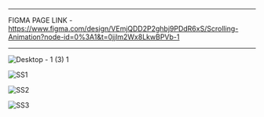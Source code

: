 -----------------------------------------------------------------------------------------

FIGMA PAGE LINK - https://www.figma.com/design/VEmjQDD2P2ghbj9PDdR6xS/Scrolling-Animation?node-id=0%3A1&t=0jjlm2Wx8LkwBPVb-1

------------------------------------------------------------------------------------------

![Desktop - 1 (3) 1](https://github.com/bosesupriyo/Figma-scroll-effect/assets/124809398/ec671b8e-6714-4303-b0b4-50c38e0eec1f)

![SS1](https://github.com/bosesupriyo/Figma-scroll-effect/assets/124809398/b9d74e35-2662-45d4-b5e8-ca1aecffc918)

![SS2](https://github.com/bosesupriyo/Figma-scroll-effect/assets/124809398/e9b85b64-960a-4586-b3c0-4c4ccd590c49)

![SS3](https://github.com/bosesupriyo/Figma-scroll-effect/assets/124809398/a26f70c0-0423-4ebe-b312-9946949da5d5)
